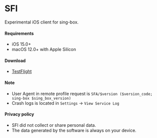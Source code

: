 # SFI

Experimental iOS client for sing-box.

#### Requirements

* iOS 15.0+
* macOS 12.0+ with Apple Silicon

#### Download

* [TestFlight](https://testflight.apple.com/join/c6ylui2j)

#### Note

* User Agent in remote profile request is `SFA/$version ($version_code; sing-box $sing_box_version)`
* Crash logs is located in `Settings` -> `View Service Log`

#### Privacy policy

* SFI did not collect or share personal data.
* The data generated by the software is always on your device.
